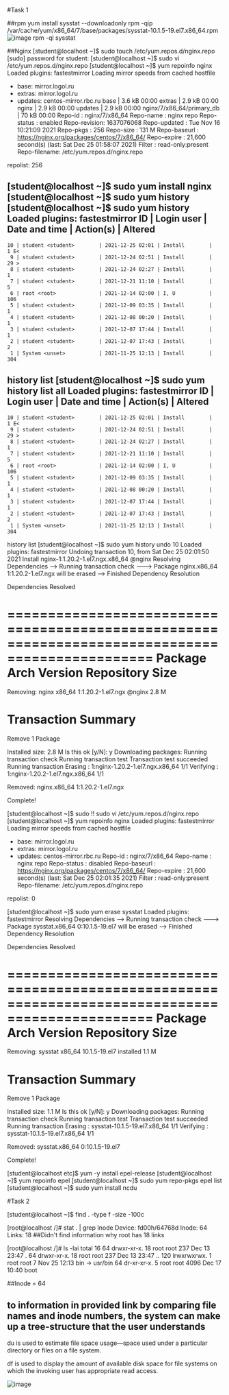 #Task 1

##rpm
yum install sysstat --downloadonly
rpm -qip /var/cache/yum/x86_64/7/base/packages/sysstat-10.1.5-19.el7.x86_64.rpm
![image](https://user-images.githubusercontent.com/95036373/147385244-d0b9fdcb-fabd-41c5-955e-ab6d84faed34.png)
rpm -ql sysstat

##Nginx
[student@localhost ~]$ sudo touch /etc/yum.repos.d/nginx.repo
[sudo] password for student:
[student@localhost ~]$ sudo vi /etc/yum.repos.d/nginx.repo
[student@localhost ~]$ yum repoinfo nginx
Loaded plugins: fastestmirror
Loading mirror speeds from cached hostfile
 * base: mirror.logol.ru
 * extras: mirror.logol.ru
 * updates: centos-mirror.rbc.ru
base                                                     | 3.6 kB     00:00
extras                                                   | 2.9 kB     00:00
nginx                                                    | 2.9 kB     00:00
updates                                                  | 2.9 kB     00:00
nginx/7/x86_64/primary_db                                  |  70 kB   00:00
Repo-id      : nginx/7/x86_64
Repo-name    : nginx repo
Repo-status  : enabled
Repo-revision: 1637076068
Repo-updated : Tue Nov 16 10:21:09 2021
Repo-pkgs    : 256
Repo-size    : 131 M
Repo-baseurl : https://nginx.org/packages/centos/7/x86_64/
Repo-expire  : 21,600 second(s) (last: Sat Dec 25 01:58:07 2021)
  Filter     : read-only:present
Repo-filename: /etc/yum.repos.d/nginx.repo

repolist: 256


[student@localhost ~]$ sudo yum install nginx
[student@localhost ~]$ sudo yum history
[student@localhost ~]$ sudo yum history
Loaded plugins: fastestmirror
ID     | Login user               | Date and time    | Action(s)      | Altered
-------------------------------------------------------------------------------
    10 | student <student>        | 2021-12-25 02:01 | Install        |    1 E<
     9 | student <student>        | 2021-12-24 02:51 | Install        |   29 >
     8 | student <student>        | 2021-12-24 02:27 | Install        |    1
     7 | student <student>        | 2021-12-21 11:10 | Install        |    5
     6 | root <root>              | 2021-12-14 02:00 | I, U           |  106
     5 | student <student>        | 2021-12-09 03:35 | Install        |    1
     4 | student <student>        | 2021-12-08 00:20 | Install        |    1
     3 | student <student>        | 2021-12-07 17:44 | Install        |    1
     2 | student <student>        | 2021-12-07 17:43 | Install        |    2
     1 | System <unset>           | 2021-11-25 12:13 | Install        |  304
history list
[student@localhost ~]$ sudo yum history list all
Loaded plugins: fastestmirror
ID     | Login user               | Date and time    | Action(s)      | Altered
-------------------------------------------------------------------------------
    10 | student <student>        | 2021-12-25 02:01 | Install        |    1 E<
     9 | student <student>        | 2021-12-24 02:51 | Install        |   29 >
     8 | student <student>        | 2021-12-24 02:27 | Install        |    1
     7 | student <student>        | 2021-12-21 11:10 | Install        |    5
     6 | root <root>              | 2021-12-14 02:00 | I, U           |  106
     5 | student <student>        | 2021-12-09 03:35 | Install        |    1
     4 | student <student>        | 2021-12-08 00:20 | Install        |    1
     3 | student <student>        | 2021-12-07 17:44 | Install        |    1
     2 | student <student>        | 2021-12-07 17:43 | Install        |    2
     1 | System <unset>           | 2021-11-25 12:13 | Install        |  304
history list
[student@localhost ~]$ sudo yum history undo 10
Loaded plugins: fastestmirror
Undoing transaction 10, from Sat Dec 25 02:01:50 2021
    Install nginx-1:1.20.2-1.el7.ngx.x86_64 @nginx
Resolving Dependencies
--> Running transaction check
---> Package nginx.x86_64 1:1.20.2-1.el7.ngx will be erased
--> Finished Dependency Resolution

Dependencies Resolved

================================================================================================
 Package           Arch               Version                          Repository          Size
================================================================================================
Removing:
 nginx             x86_64             1:1.20.2-1.el7.ngx               @nginx             2.8 M

Transaction Summary
================================================================================================
Remove  1 Package

Installed size: 2.8 M
Is this ok [y/N]: y
Downloading packages:
Running transaction check
Running transaction test
Transaction test succeeded
Running transaction
  Erasing    : 1:nginx-1.20.2-1.el7.ngx.x86_64                                              1/1
  Verifying  : 1:nginx-1.20.2-1.el7.ngx.x86_64                                              1/1

Removed:
  nginx.x86_64 1:1.20.2-1.el7.ngx

Complete!

[student@localhost ~]$ sudo !!
sudo vi /etc/yum.repos.d/nginx.repo
[student@localhost ~]$ yum repoinfo nginx
Loaded plugins: fastestmirror
Loading mirror speeds from cached hostfile
 * base: mirror.logol.ru
 * extras: mirror.logol.ru
 * updates: centos-mirror.rbc.ru
Repo-id      : nginx/7/x86_64
Repo-name    : nginx repo
Repo-status  : disabled
Repo-baseurl : https://nginx.org/packages/centos/7/x86_64/
Repo-expire  : 21,600 second(s) (last: Sat Dec 25 02:01:35 2021)
  Filter     : read-only:present
Repo-filename: /etc/yum.repos.d/nginx.repo

repolist: 0

[student@localhost ~]$ sudo yum erase sysstat
Loaded plugins: fastestmirror
Resolving Dependencies
--> Running transaction check
---> Package sysstat.x86_64 0:10.1.5-19.el7 will be erased
--> Finished Dependency Resolution

Dependencies Resolved

================================================================================================
 Package             Arch               Version                     Repository             Size
================================================================================================
Removing:
 sysstat             x86_64             10.1.5-19.el7               installed             1.1 M

Transaction Summary
================================================================================================
Remove  1 Package

Installed size: 1.1 M
Is this ok [y/N]: y
Downloading packages:
Running transaction check
Running transaction test
Transaction test succeeded
Running transaction
  Erasing    : sysstat-10.1.5-19.el7.x86_64                                                 1/1
  Verifying  : sysstat-10.1.5-19.el7.x86_64                                                 1/1

Removed:
  sysstat.x86_64 0:10.1.5-19.el7

Complete!


[student@localhost etc]$ yum -y install epel-release
[student@localhost ~]$ yum repoinfo epel
[student@localhost ~]$ sudo yum repo-pkgs epel list
[student@localhost ~]$ sudo yum install ncdu


#Task 2

[student@localhost ~]$ find . -type f -size -100c


[root@localhost /]# stat . | grep Inode
Device: fd00h/64768d    Inode: 64          Links: 18
##Didn't find information why root has 18 links

[root@localhost /]# ls -lai
total 16
      64 drwxr-xr-x.  18 root root  237 Dec 13 23:47 .
      64 drwxr-xr-x.  18 root root  237 Dec 13 23:47 ..
     120 lrwxrwxrwx.   1 root root    7 Nov 25 12:13 bin -> usr/bin
      64 dr-xr-xr-x.   5 root root 4096 Dec 17 10:40 boot
      
##Inode = 64 
## to information in provided link by comparing file names and inode numbers, the system can make up a tree-structure that the user understands


du is used to estimate file space usage—space used under a particular directory or files on a file system.
 
df is used to display the amount of available disk space for file systems on which the invoking user has appropriate read access.


![image](https://user-images.githubusercontent.com/95036373/147385272-c414cf1a-d661-44fc-9493-c202e407f0fd.png)

